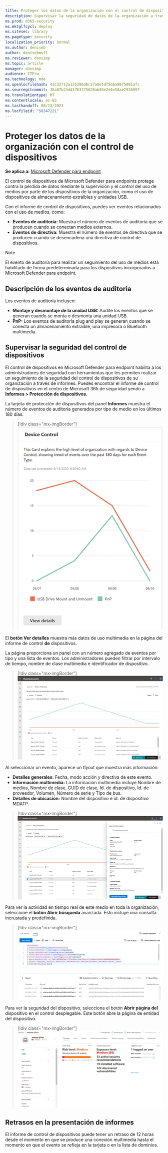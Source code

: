 ```yaml
---
title: Proteger los datos de la organización con el control de dispositivos
description: Supervisar la seguridad de datos de la organización a través de informes de control de dispositivos.
ms.prod: m365-security
ms.mktglfcycl: deploy
ms.sitesec: library
ms.pagetype: security
localization_priority: normal
ms.author: deniseb
author: denisebmsft
ms.reviewer: dansimp
ms.topic: article
manager: dansimp
audience: ITPro
ms.technology: mde
ms.openlocfilehash: 43c32f12a125386d6c27a8e1df5bba9875001afc
ms.sourcegitcommit: 38a07b23d41763275628ab89e2e4e58ae2926997
ms.translationtype: MT
ms.contentlocale: es-ES
ms.lasthandoff: 08/13/2021
ms.locfileid: "58347221"
---
```

# <a name="protect-your-organizations-data-with-device-control"></a>Proteger los datos de la organización con el control de dispositivos

**Se aplica a:** [Microsoft Defender para endpoint](https://go.microsoft.com/fwlink/p/?linkid=2154037)

El control de dispositivos de Microsoft Defender para endpoints protege contra la pérdida de datos mediante la supervisión y el control del uso de medios por parte de los dispositivos de la organización, como el uso de dispositivos de almacenamiento extraíbles y unidades USB.

Con el informe de control de dispositivos, puedes ver eventos relacionados con el uso de medios, como:

- **Eventos de auditoría:** Muestra el número de eventos de auditoría que se producen cuando se conectan medios externos.
- **Eventos de directiva:** Muestra el número de eventos de directiva que se producen cuando se desencadena una directiva de control de dispositivos.

> [!NOTE]
> El evento de auditoría para realizar un seguimiento del uso de medios está habilitado de forma predeterminada para los dispositivos incorporados a Microsoft Defender para endpoint.

## <a name="understanding-the-audit-events"></a>Descripción de los eventos de auditoría

Los eventos de auditoría incluyen:

- **Montaje y desmontaje de la unidad USB:** Audite los eventos que se generan cuando se monta o desmonta una unidad USB.
- **PnP:** Los eventos de auditoría plug and play se generan cuando se conecta un almacenamiento extraíble, una impresora o Bluetooth multimedia.

## <a name="monitor-device-control-security"></a>Supervisar la seguridad del control de dispositivos

El control de dispositivos en Microsoft Defender para endpoint habilita a los administradores de seguridad con herramientas que les permiten realizar un seguimiento de la seguridad del control de dispositivos de su organización a través de informes. Puedes encontrar el informe de control de dispositivos en el centro de Microsoft 365 de seguridad yendo a **Informes > Protección de dispositivos**.

La tarjeta de protección de dispositivos del panel **Informes** muestra el número de eventos de auditoría generados por tipo de medio en los últimos 180 días.

> [!div class="mx-imgBorder"]
> ![DeviceControlReportCard](images/devicecontrolcard.png)

El **botón Ver detalles** muestra más datos de uso multimedia en la página del informe de control **de** dispositivos.

La página proporciona un panel con un número agregado de eventos por tipo y una lista de eventos. Los administradores pueden filtrar por intervalo de tiempo, nombre de clase multimedia e identificador de dispositivo.

> [!div class="mx-imgBorder"]
> ![DeviceControlReportDetails](images/Detaileddevicecontrolreport.png)

Al seleccionar un evento, aparece un flyout que muestra más información:

- **Detalles generales:** Fecha, modo acción y directiva de este evento.
- **Información multimedia:** La información multimedia incluye Nombre de medios, Nombre de clase, GUID de clase, Id. de dispositivo, Id. de proveedor, Volumen, Número de serie y Tipo de bus.
- **Detalles de ubicación:** Nombre del dispositivo e id. de dispositivo MDATP.

> [!div class="mx-imgBorder"]
> ![FilterOnDeviceControlReport](images/devicecontrolreportfilter.png)

Para ver la actividad en tiempo real de este medio en toda la organización, seleccione el **botón Abrir búsqueda** avanzada. Esto incluye una consulta incrustada y predefinida.

> [!div class="mx-imgBorder"]
> ![QueryOnDeviceControlReport](images/Devicecontrolreportquery.png)

Para ver la seguridad del dispositivo, selecciona el botón **Abrir página del** dispositivo en el control desplegable. Este botón abre la página de entidad del dispositivo.

> [!div class="mx-imgBorder"]
> ![DeviceEntityPage](images/Devicesecuritypage.png)

## <a name="reporting-delays"></a>Retrasos en la presentación de informes

El informe de control de dispositivos puede tener un retraso de 12 horas desde el momento en que se produce una conexión multimedia hasta el momento en que el evento se refleja en la tarjeta o en la lista de dominios.
